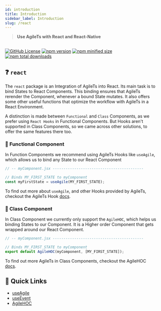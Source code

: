 ```yaml
---
id: introduction
title: Introduction
sidebar_label: Introduction
slug: /react
---
```


> **Use AgileTs with React and React-Native**

 <br />

 <a href="https://github.com/agile-ts/agile">
  <img src="https://img.shields.io/github/license/agile-ts/agile.svg?label=license&style=flat&colorA=293140&colorB=4a4872" alt="GitHub License"/></a>
<a href="https://npm.im/@agile-ts/react">
  <img src="https://img.shields.io/npm/v/@agile-ts/react.svg?label=npm&style=flat&colorA=293140&colorB=4a4872" alt="npm version"/></a>
<a href="https://npm.im/@agile-ts/react">
  <img src="https://img.shields.io/bundlephobia/min/@agile-ts/react.svg?label=minified%20size&style=flat&colorA=293140&colorB=4a4872" alt="npm minified size"/></a>
<a href="https://npm.im/@agile-ts/react">
  <img src="https://img.shields.io/npm/dt/@agile-ts/react.svg?label=downloads&style=flat&colorA=293140&colorB=4a4872" alt="npm total downloads"/></a>

## ❓ `react`

The `react` package is an Integration of AgileTs into React.
Its main task is to bind States to React Components.
This binding ensures that AgileTs rerender the Component, whenever a bound State mutates.
It also offers some other useful functions that optimize the workflow with AgileTs in a React Environment.

A distinction is made between `Functional` and `Class` Components, 
as we prefer using `React Hooks` in Functional Components. 
But Hooks aren't supported in Class Components, so we came across other solutions,
to offer the same features there too.

### 🐆 Functional Component

In Function Components we recommend using AgileTs Hooks like `useAgile`,
which allows us to bind any State to our React Component
```ts
// -- myComponent.jsx ------------------------------------------

// Binds MY_FIRST_STATE to myComponent
const myFirstState = useAgile(MY_FIRST_STATE);
```
To find out more about `useAgile`, and other Hooks provided by AgileTs, 
checkout the AgileTs Hook [docs](./features/Hooks.md).

### 🦖 Class Component

In Class Component we currently only support the `AgileHOC`,
which helps us binding States to our Component.
It is a Higher order Component that gets wrapped around our React Component.
```ts
// -- myComponent.jsx ------------------------------------------

// Binds MY_FIRST_STATE to myComponent
export default AgileHOC(myComponent, [MY_FIRST_STATE]);
```
To find out more AgileTs in Class Components,
checkout the AgileHOC [docs](./features/AgileHOC.md).

## 🚀 Quick Links
- [useAgile](./features/Hooks.md#useagile)
- [useEvent](./features/Hooks.md#useevent)
- [AgileHOC](./features/AgileHOC.md)

